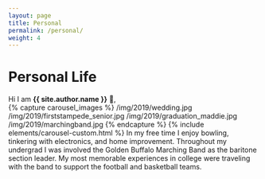 ```yaml
---
layout: page
title: Personal
permalink: /personal/
weight: 4
---
```


# **Personal Life**

Hi I am **{{ site.author.name }}** :wave:,<br>
{% capture carousel_images %}
/img/2019/wedding.jpg
/img/2019/firststampede_senior.jpg
/img/2019/graduation_maddie.jpg
/img/2019/marchingband.jpg
{% endcapture %}
{% include elements/carousel-custom.html %}
In my free time I enjoy bowling, tinkering with electronics, and home improvement. Throughout my undergrad I was involved the Golden Buffalo Marching Band as the baritone section leader. My most memorable experiences in college were traveling with the band to support the football and basketball teams. 

